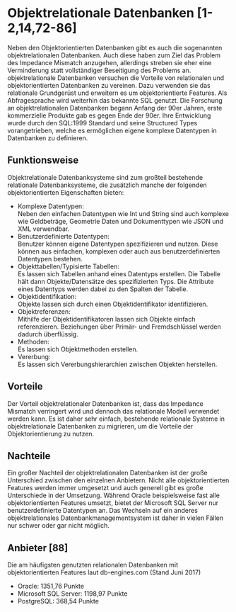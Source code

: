 # Objektrelationale Datenbanken [1-2,14,72-86]
Neben den Objektorientierten Datenbanken gibt es auch die sogenannten objektrelationalen Datenbanken. Auch diese haben zum Ziel das Problem des Impedance Mismatch anzugehen, allerdings streben sie eher eine Verminderung statt vollständiger Beseitigung des Problems an. objektrelationale Datenbanken versuchen die Vorteile von relationalen und objektorientierten Datenbanken zu vereinen. Dazu verwenden sie das relationale Grundgerüst und erweitern es um objektorientierte Features. Als Abfragesprache wird weiterhin das bekannte SQL genutzt. Die Forschung an objektrelationalen Datenbanken begann Anfang der 90er Jahren, erste kommerzielle Produkte gab es gegen Ende der 90er. Ihre Entwicklung wurde durch den SQL:1999 Standard und seine Structured Types vorangetrieben, welche es ermöglichen eigene komplexe Datentypen in Datenbanken zu definieren. 

## Funktionsweise
Objektrelationale Datenbanksysteme sind zum großteil bestehende relationale Datenbanksysteme, die zusätzlich manche der folgenden objektorientierten Eigenschaften bieten:

* Komplexe Datentypen:  
Neben den einfachen Datentypen wie Int und String sind auch komplexe wie Geldbeträge, Geometrie Daten und Dokumenttypen wie JSON und XML verwendbar.
* Benutzerdefinierte Datentypen:  
Benutzer können eigene Datentypen spezifizieren und nutzen. Diese können aus einfachen, komplexen oder auch aus benutzerdefinierten Datentypen bestehen.
* Objekttabellen/Typisierte Tabellen:  
Es lassen sich Tabellen anhand eines Datentyps erstellen. Die Tabelle hält dann Objekte/Datensätze des spezifizierten Typs. Die Attribute eines Datentyps werden dabei zu den Spalten der Tabelle.
* Objektidentifikation:  
Objekte lassen sich durch einen Objektidentifikator identifizieren. 
* Objektreferenzen:  
Mithilfe der Objektidentifikatoren lassen sich Objekte einfach referenzieren. Beziehungen über Primär- und Fremdschlüssel werden dadurch überflüssig. 
* Methoden:  
Es lassen sich Objektmethoden erstellen.
* Vererbung:  
Es lassen sich Vererbungshierarchien zwischen Objekten herstellen.

## Vorteile
Der Vorteil objektrelationaler Datenbanken ist, dass das Impedance Mismatch verringert wird und dennoch das relationale Modell verwendet werden kann. Es ist daher sehr einfach, bestehende relationale Systeme in objektrelationale Datenbanken zu migrieren, um die Vorteile der Objektorientierung zu nutzen.

## Nachteile
Ein großer Nachteil der objektrelationalen Datenbanken ist der große Unterschied zwischen den einzelnen Anbietern. Nicht alle objektorientierten Features werden immer umgesetzt und auch generell gibt es große Unterschiede in der Umsetzung. Während Oracle beispielsweise fast alle objektorientierten Features umsetzt, bietet der Microsoft SQL Server nur benutzerdefinierte Datentypen an. Das Wechseln auf ein anderes objektrelationales Datenbankmanagementsystem ist daher in vielen Fällen nur schwer oder gar nicht möglich.

## Anbieter [88]
Die am häufigsten genutzten relationalen Datenbanken mit objektorientierten Features laut db-engines.com (Stand Juni 2017)

* Oracle: 1351,76 Punkte
* Microsoft SQL Server: 1198,97 Punkte 
* PostgreSQL: 368,54 Punkte